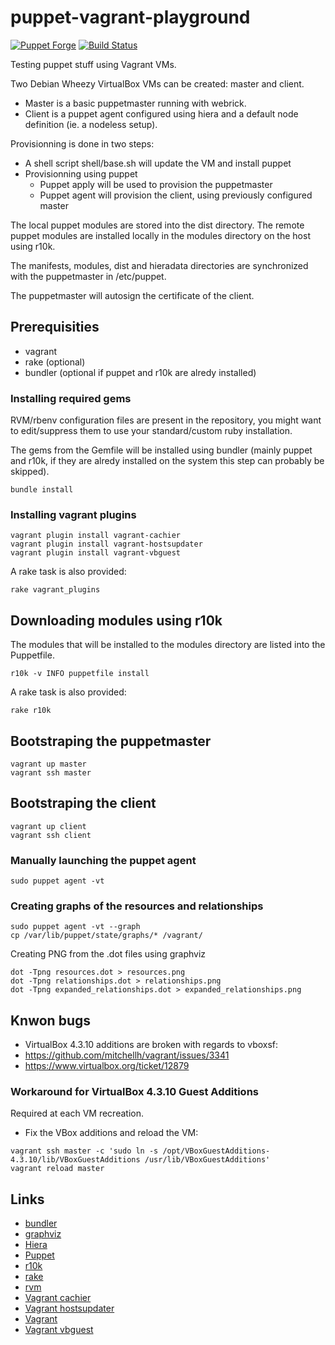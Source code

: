 puppet-vagrant-playground
=========================

[![Puppet Forge](http://img.shields.io/puppetforge/v/gnubilafrance/vagrant-playground.svg)](https://forge.puppetlabs.com/gnubilafrance/vagrant-playground)
[![Build Status](https://travis-ci.org/gnubila-france/puppet-vagrant-playground.png?branch=master)](https://travis-ci.org/gnubila-france/puppet-vagrant-playground)

Testing puppet stuff using Vagrant VMs.

Two Debian Wheezy VirtualBox VMs can be created: master and client.

* Master is a basic puppetmaster running with webrick.
* Client is a puppet agent configured using hiera and a default node
definition (ie. a nodeless setup).

Provisionning is done in two steps:
* A shell script shell/base.sh will update the VM and install puppet
* Provisionning using puppet
  * Puppet apply will be used to provision the puppetmaster
  * Puppet agent will provision the client, using previously configured master

The local puppet modules are stored into the dist directory.
The remote puppet modules are installed locally in the modules directory
on the host using r10k.

The manifests, modules, dist and hieradata directories are synchronized
with the puppetmaster in /etc/puppet.

The puppetmaster will autosign the certificate of the client.

## Prerequisities

* vagrant
* rake (optional)
* bundler (optional if puppet and r10k are alredy installed)

### Installing required gems

RVM/rbenv configuration files are present in the repository, you might
want to edit/suppress them to use your standard/custom ruby installation.

The gems from the Gemfile will be installed using bundler (mainly puppet
and r10k, if they are alredy installed on the system this step can
probably be skipped).

``` shell
bundle install
```

### Installing vagrant plugins

``` shell
vagrant plugin install vagrant-cachier
vagrant plugin install vagrant-hostsupdater
vagrant plugin install vagrant-vbguest
```

A rake task is also provided:

``` shell
rake vagrant_plugins
```

## Downloading modules using r10k

The modules that will be installed to the modules directory are listed
into the Puppetfile.

``` shell
r10k -v INFO puppetfile install
```

A rake task is also provided:

``` shell
rake r10k
```

## Bootstraping the puppetmaster

``` shell
vagrant up master
vagrant ssh master
```

## Bootstraping the client

``` shell
vagrant up client
vagrant ssh client
```

### Manually launching the puppet agent

``` shell
sudo puppet agent -vt
```

### Creating graphs of the resources and relationships

``` shell
sudo puppet agent -vt --graph
cp /var/lib/puppet/state/graphs/* /vagrant/
```

Creating PNG from the .dot files using graphviz

``` shell
dot -Tpng resources.dot > resources.png
dot -Tpng relationships.dot > relationships.png
dot -Tpng expanded_relationships.dot > expanded_relationships.png
```

## Knwon bugs

* VirtualBox 4.3.10 additions are broken with regards to vboxsf:
 * https://github.com/mitchellh/vagrant/issues/3341
 * https://www.virtualbox.org/ticket/12879

### Workaround for VirtualBox 4.3.10 Guest Additions

Required at each VM recreation.

* Fix the VBox additions and reload the VM:

``` shell
vagrant ssh master -c 'sudo ln -s /opt/VBoxGuestAdditions-4.3.10/lib/VBoxGuestAdditions /usr/lib/VBoxGuestAdditions'
vagrant reload master
```

## Links
* [bundler](http://bundler.io/)
* [graphviz](http://graphviz.org/)
* [Hiera](http://docs.puppetlabs.com/hiera/1/)
* [Puppet](http://docs.puppetlabs.com/puppet/latest/reference/)
* [r10k](https://github.com/adrienthebo/r10k)
* [rake](http://github.com/jimweirich/rake)
* [rvm](http://rvm.io/)
* [Vagrant cachier](https://github.com/fgrehm/vagrant-cachier)
* [Vagrant hostsupdater](https://github.com/cogitatio/vagrant-hostsupdater)
* [Vagrant](http://www.vagrantup.com/)
* [Vagrant vbguest](https://github.com/dotless-de/vagrant-vbguest)
